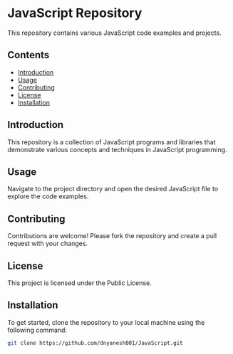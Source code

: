 # JavaScript Repository

This repository contains various JavaScript code examples and projects.

## Contents

- [Introduction](#introduction)
- [Usage](#usage)
- [Contributing](#contributing)
- [License](#license)
-  [Installation](#installation)

## Introduction

This repository is a collection of JavaScript programs and libraries that demonstrate various concepts and techniques in JavaScript programming.

## Usage

Navigate to the project directory and open the desired JavaScript file to explore the code examples.

## Contributing

Contributions are welcome! Please fork the repository and create a pull request with your changes.

## License

This project is licensed under the Public License.

## Installation

To get started, clone the repository to your local machine using the following command:

```bash
git clone https://github.com/dnyanesh001/JavaScript.git

